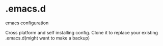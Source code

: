 # .emacs.d
emacs configuration

Cross platform and self installing config. 
Clone it  to replace your existing .emacs.d(might want to make a backup) 
